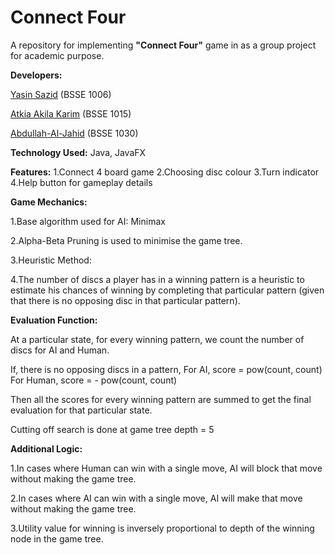    # Connect Four

A repository for implementing **"Connect Four"** game in as a group project for academic purpose.

**Developers:**

   [Yasin Sazid](https://github.com/bsse1006) (BSSE 1006)
		
   [Atkia Akila Karim](https://github.com/atkia) (BSSE 1015)
		
   [Abdullah-Al-Jahid](https://github.com/Jahid1999) (BSSE 1030)

**Technology Used:** Java, JavaFX

**Features:**
    1.Connect 4 board game
    2.Choosing disc colour
    3.Turn indicator
    4.Help button for gameplay details

**Game Mechanics:**

   1.Base algorithm used for AI: Minimax

   2.Alpha-Beta Pruning is used to minimise the game tree.

   3.Heuristic Method:

  4.The number of discs a player has in a winning pattern is a heuristic to estimate his chances of winning by completing that particular pattern (given that     there is no opposing disc in that particular pattern).

**Evaluation Function:** 

  At a particular state, for every winning pattern, we count the number of discs for AI and Human.

  If, there is no opposing discs in a pattern,
  For AI, score = pow(count, count)
  For Human, score = - pow(count, count)

  Then all the scores for every winning pattern are summed to get the final evaluation for that particular state.

  Cutting off search is done at game tree depth = 5

**Additional Logic:**

   1.In cases where Human can win with a single move, AI will block that move without making the game tree.
    
   2.In cases where AI can win with a single move, AI will make that move without making the game tree.
    
   3.Utility value for winning is inversely proportional to depth of the winning node in the game tree.

